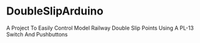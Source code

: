 # DoubleSlipArduino
A Project To Easily Control Model Railway Double Slip Points Using A PL-13 Switch And Pushbuttons
